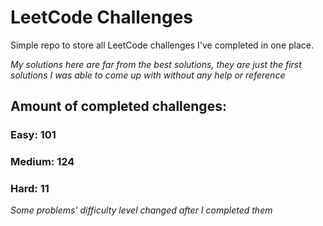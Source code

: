 
# LeetCode Challenges

Simple repo to store all LeetCode challenges I've completed in one place.

<i>My solutions here are far from the best solutions, they are just the first solutions I was able to come up with without any help or reference</i>

## Amount of completed challenges:

### Easy: 101

### Medium: 124

### Hard: 11

<i>Some problems' difficulty level changed after I completed them</i>
